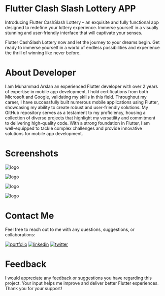 
# Flutter Clash Slash Lottery APP

Introducing Flutter CashSlash Lottery – an exquisite and fully functional app designed to redefine your lottery experience. Immerse yourself in a visually stunning and user-friendly interface that will captivate your senses.

Flutter CashSlash Lottery now and let the journey to your dreams begin. Get ready to immerse yourself in a world of endless possibilities and experience the thrill of winning like never before.



# About Developer

I am Muhammad Arslan an experienced Flutter developer with over 2 years of expertise in mobile app development. I hold certifications from both Microsoft and Google, validating my skills in this field. Throughout my career, I have successfully built numerous mobile applications using Flutter, showcasing my ability to create robust and user-friendly solutions. My GitHub repository serves as a testament to my proficiency, housing a collection of diverse projects that highlight my versatility and commitment to delivering high-quality code. With a strong foundation in Flutter, I am well-equipped to tackle complex challenges and provide innovative solutions for mobile app development.

# Screenshots

![logo](https://github.com/arslandev97/Flutter_CashSlash_Lottery_App/blob/main/assets/screenshots/01.jpg)

![logo](https://github.com/arslandev97/Flutter_CashSlash_Lottery_App/blob/main/assets/screenshots/02.jpg)

![logo](https://github.com/arslandev97/Flutter_CashSlash_Lottery_App/blob/main/assets/screenshots/03.jpg)

![logo](https://github.com/arslandev97/Flutter_CashSlash_Lottery_App/blob/main/assets/screenshots/04.jpg)

# Contact Me

Feel free to reach out to me with any questions, suggestions, or collaborations:

[![portfolio](https://img.shields.io/badge/my_portfolio-000?style=for-the-badge&logo=ko-fi&logoColor=white)](https://facebook.com/mrarslanusuf)
[![linkedin](https://img.shields.io/badge/linkedin-0A66C2?style=for-the-badge&logo=linkedin&logoColor=white)](https://www.linkedin.com/arslandev97)
[![twitter](https://img.shields.io/badge/twitter-1DA1F2?style=for-the-badge&logo=twitter&logoColor=white)](https://twitter.com/arslanyousafsay)

# Feedback
I would appreciate any feedback or suggestions you have regarding this project. Your input helps me improve and deliver better Flutter experiences. Thank you for your support!
